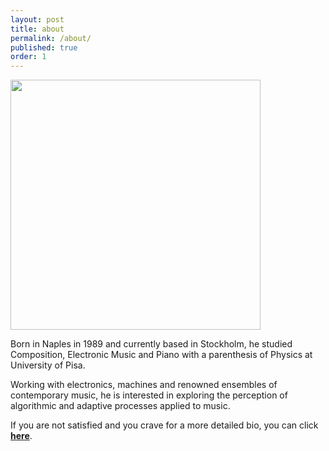 ```yaml
---
layout: post
title: about
permalink: /about/
published: true
order: 1
---
```


<img src='/assets/deep_fried_me_square.jpg' width='400' height='400'>

Born in Naples in 1989 and currently based in Stockholm, he studied Composition, Electronic Music and Piano with a parenthesis of Physics at University of Pisa.

Working with electronics, machines and renowned ensembles of contemporary music, he is interested in exploring the perception of algorithmic and adaptive processes applied to music.

<!--Born in Naples in 1989, he studied Composition, Electronic Music and Piano.
He also graduated in Physics at University of Pisa.

Working with electronics, machines and renowned ensembles of contemporary music, he explores algorithmic and adaptive processes applied to music.

He attended master classes and courses with a.o. F. Filidei, M. Lanza, R. Cendo, C. Czernowin, Y. Maresz, S. Steen-Andersen.
His music has been performed by Divertimento Ensemble, Ensemble SuonoGiallo, mdi ensemble, Neue Vocalsolisten Stuttgart, Ensemble Mise-En, Ensemble United Instruments of Lucilin, etc. and selected in festival such as “Mise-En Music Festival” in New York, “Rondò” and “Sound of Wander” in Milano, “Festival delle Nazioni” in Città di Castello, “Casa del Quartetto - Fondazione I Teatri” in Reggio Emilia, “Risuonanze” in Udine, etc.

He has also worked in sound installations field with “Fewy”, exposed in the Sol LeWitt Hall of the Museo Madre (NA) during the project Electromadre, “Studio in tre fasi”, a site specific sound installation at the Goethe Institut in Rome during ArteScienza Festival 2017, and "A mic in a box" for Ars Cyber != Dystopian at Incó_ntemporanea Festival 2020.

He is currently a PhD student in Sound and Music Computing at KTH in Stockholm, focusing his research on musical adaptive systems

-->

If you are not satisfied and you crave for a more detailed bio, you can click [**here**][click].

[click]: /assets/Panariello_CV_ENG.pdf